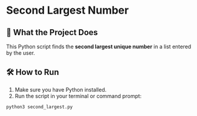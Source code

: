 # Second Largest Number

## 🚀 What the Project Does
This Python script finds the **second largest unique number** in a list entered by the user.

## 🛠️ How to Run

1. Make sure you have Python installed.
2. Run the script in your terminal or command prompt:

```bash
python3 second_largest.py
